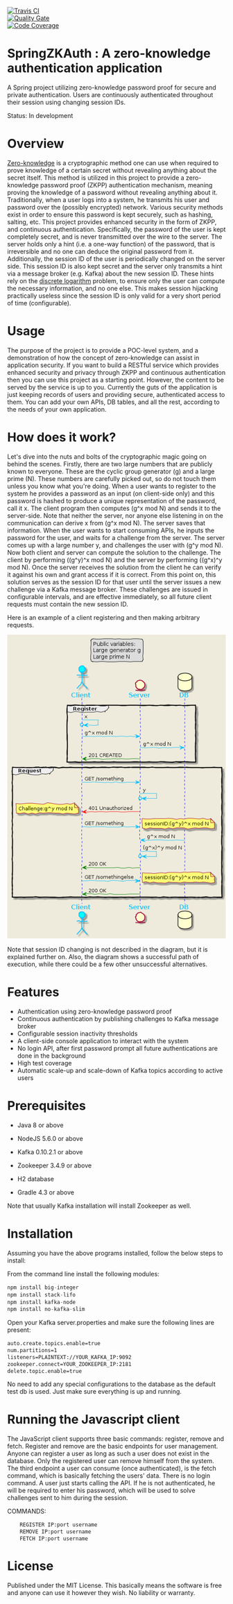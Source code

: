 [![Travis CI](https://travis-ci.org/maxamel/SpringZKAuth.svg)](https://travis-ci.org/maxamel/SpringZKAuth)<br/>
[![Quality Gate](https://sonarcloud.io/api/badges/gate?key=com.github.maxamel:SpringZKAuth)](https://sonarcloud.io/api/badges/gate?key=com.github.maxamel:SpringZKAuth)<br/>
[![Code Coverage](https://sonarcloud.io/api/badges/measure?key=com.github.maxamel:SpringZKAuth&metric=coverage)](https://sonarcloud.io/api/badges/measure?key=com.github.maxamel:SpringZKAuth&metric=coverage)<br/>

# SpringZKAuth : A zero-knowledge authentication application

A Spring project utilizing zero-knowledge password proof for secure and private authentication. Users are continuously authenticated throughout their session using changing session IDs.

Status: In development

# Overview

[Zero-knowledge](https://en.wikipedia.org/wiki/Zero-knowledge_proof) is a cryptographic method one can use when required to prove knowledge of a certain secret without revealing anything about the secret itself.
This method is utilized in this project to provide a zero-knowledge password proof (ZKPP) authentication mechanism, meaning proving the knowledge of a password without revealing anything about it. Traditionally, when a user logs into a system, he transmits his user and password over the (possibly encrypted) network. Various security methods exist in order to ensure this password is kept securely, such as hashing, salting, etc. 
This project provides enhanced security in the form of ZKPP, and continuous authentication. Specifically, the password of the user is kept completely secret, and is never transmitted over the wire to the server. The server holds only a hint (i.e. a one-way function) of the password, that is irreversible and no one can deduce the original password from it. Additionally, the session ID of the user is periodically changed on the server side. This session ID is also kept secret and the server only transmits a hint via a message broker (e.g. Kafka) about the new session ID. These hints rely on the [discrete logarithm](https://en.wikipedia.org/wiki/Discrete_logarithm) problem, to ensure only the user can compute the necessary information, and no one else. This makes session hijacking practically useless since the session ID is only valid for a very short period of time (configurable). 

# Usage

The purpose of the project is to provide a POC-level system, and a demonstration of how the concept of zero-knowledge can assist in application security. 
If you want to build a RESTful service which provides enhanced security and privacy through ZKPP and continuous authentication then you can use this project as a starting point.
However, the content to be served by the service is up to you. Currently the guts of the application is just keeping records of users and providing secure, authenticated access to them. You can add your own APIs, DB tables, and all the rest, according to the needs of your own application.


# How does it work?

Let's dive into the nuts and bolts of the cryptographic magic going on behind the scenes.
Firstly, there are two large numbers that are publicly known to everyone. These are the cyclic group generator (g) and a large prime (N). These numbers are carefully picked out, so do not touch them unless you know what you're doing. 
When a user wants to register to the system he provides a password as an input (on client-side only) and this password is hashed to produce a unique representation of the password, call it x. The client program then computes (g^x mod N) and sends it to the server-side. Note that neither the server, nor anyone else listening in on the communication can derive x from (g^x mod N). The server saves that information. When the user wants to start consuming APIs, he inputs the password for the user, and waits for a challenge from the server. The server comes up with a large number y, and challenges the user with (g^y mod N). Now both client and server can compute the solution to the challenge. The client by performing ((g^y)^x mod N) and the server by performing ((g^x)^y mod N). Once the server receives the solution from the client he can verify it against his own and grant access if it is correct. From this point on, this solution serves as the session ID for that user until the server issues a new challenge via a Kafka message broker. These challenges are issued in configurable intervals, and are effective immediately, so all future client requests must contain the new session ID.

Here is an example of a client registering and then making arbitrary requests.

<p align="center">
  <img src="https://github.com/maxamel/SpringZKAuth/blob/master/diagram.png" />
</p>

Note that session ID changing is not described in the diagram, but it is explained further on. Also, the diagram shows a successful path of execution, while there could be a few other unsuccessful alternatives.


# Features

* Authentication using zero-knowledge password proof
* Continuous authentication by publishing challenges to Kafka message broker
* Configurable session inactivity thresholds
* A client-side console application to interact with the system
* No login API, after first password prompt all future authentications are done in the background
* High test coverage
* Automatic scale-up and scale-down of Kafka topics according to active users

# Prerequisites

* Java 8 or above

* NodeJS 5.6.0 or above

* Kafka 0.10.2.1 or above

* Zookeeper 3.4.9 or above

* H2 database

* Gradle 4.3 or above

Note that usually Kafka installation will install Zookeeper as well.

# Installation

Assuming you have the above programs installed, follow the below steps to install:

From the command line install the following modules:
```javascript
npm install big-integer
npm install stack-lifo
npm install kafka-node
npm install no-kafka-slim
```

Open your Kafka server.properties and make sure the following lines are present:
```
auto.create.topics.enable=true
num.partitions=1
listeners=PLAINTEXT://YOUR_KAFKA_IP:9092
zookeeper.connect=YOUR_ZOOKEEPER_IP:2181
delete.topic.enable=true
```

No need to add any special configurations to the database as the default test db is used. Just make sure everything is up and running. 

# Running the Javascript client

The JavaScript client supports three basic commands: register, remove and fetch. Register and remove are the basic endpoints for user management. Anyone can register a user as long as such a user does not exist in the database. Only the registered user can remove himself from the system. 
The third endpoint a user can consume (once authenticated), is the fetch command, which is basically fetching the users' data. There is no login command. A user just starts calling the API. If he is not authenticated, he will be required to enter his password, which will be used to solve challenges sent to him during the session. 

COMMANDS: 

        REGISTER IP:port username
        REMOVE IP:port username
        FETCH IP:port username

# License

Published under the MIT License. This basically means the software is free and anyone can use it however they wish. No liability or warranty.

